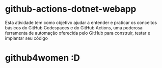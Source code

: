 # github-actions-dotnet-webapp
Esta atividade tem como objetivo ajudar a entender e praticar os conceitos básicos do GitHub Codespaces e do GitHub Actions, uma poderosa ferramenta de automação oferecida pelo GitHub para construir, testar e implantar seu código

# github4women :D